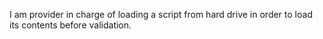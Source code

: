 I am provider in charge of loading a script from hard drive in order to load its contents before validation.